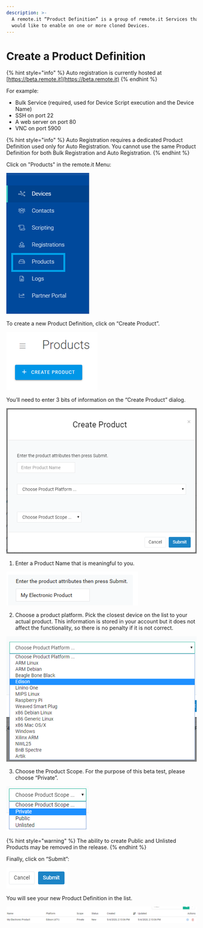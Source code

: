 ```yaml
---
description: >-
  A remote.it “Product Definition” is a group of remote.it Services that you
  would like to enable on one or more cloned Devices.
---
```


# Create a Product Definition

{% hint style="info" %}
Auto registration is currently hosted at [https://beta.remote.it](https://beta.remote.it)
{% endhint %}

For example:

* Bulk Service \(required, used for Device Script execution and the Device Name\)
* SSH on port 22
* A web server on port 80
* VNC on port 5900

{% hint style="info" %}
Auto Registration requires a dedicated Product Definition used only for Auto Registration. You cannot use the same Product Definition for both Bulk Registration and Auto Registration.
{% endhint %}

Click on "Products" in the remote.it Menu:

![](../../.gitbook/assets/image%20%28140%29.png)

To create a new Product Definition, click on “Create Product”.

![](../../.gitbook/assets/image%20%28219%29.png)

You’ll need to enter 3 bits of information on the “Create Product” dialog.

![](../../.gitbook/assets/image%20%28250%29.png)

1. Enter a Product Name that is meaningful to you.

![](../../.gitbook/assets/image%20%28467%29.png)

2. Choose a product platform.  Pick the closest device on the list to your actual product.  This information is stored in your account but it does not affect the functionality, so there is no penalty if it is not correct.

![](../../.gitbook/assets/image%20%28222%29.png)

3. Choose the Product Scope.  For the purpose of this beta test, please choose “Private”.

![](../../.gitbook/assets/image%20%28265%29.png)

{% hint style="warning" %}
The ability to create Public and Unlisted Products may be removed in the release.
{% endhint %}

Finally, click on “Submit”:

![](../../.gitbook/assets/image%20%28201%29.png)

You will see your new Product Definition in the list.

![](../../.gitbook/assets/image%20%28521%29.png)

